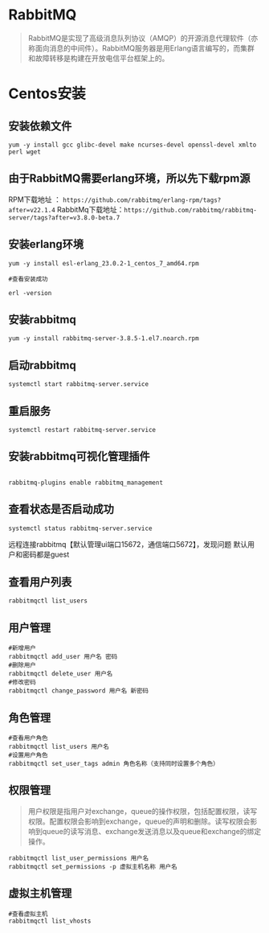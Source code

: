 # RabbitMQ

> RabbitMQ是实现了高级消息队列协议（AMQP）的开源消息代理软件（亦称面向消息的中间件）。RabbitMQ服务器是用Erlang语言编写的，而集群和故障转移是构建在开放电信平台框架上的。

# Centos安装

## 安装依赖文件

```
yum -y install gcc glibc-devel make ncurses-devel openssl-devel xmlto perl wget

```
## 由于RabbitMQ需要erlang环境，所以先下载rpm源

RPM下载地址 ： `https://github.com/rabbitmq/erlang-rpm/tags?after=v22.1.4`
RabbitMq下载地址：`https://github.com/rabbitmq/rabbitmq-server/tags?after=v3.8.0-beta.7`


## 安装erlang环境

```shell
yum -y install esl-erlang_23.0.2-1_centos_7_amd64.rpm

#查看安装成功

erl -version
```

## 安装rabbitmq

```shell
yum -y install rabbitmq-server-3.8.5-1.el7.noarch.rpm
```

## 启动rabbitmq

```
systemctl start rabbitmq-server.service
```

## 重启服务

```
systemctl restart rabbitmq-server.service
```


## 安装rabbitmq可视化管理插件

```shell

rabbitmq-plugins enable rabbitmq_management

```

## 查看状态是否启动成功

```
systemctl status rabbitmq-server.service
```

远程连接rabbitmq【默认管理ui端口15672，通信端口5672】，发现问题 默认用户和密码都是guest

## 查看用户列表

```
rabbitmqctl list_users
```

## 用户管理

```
#新增用户
rabbitmqctl add_user 用户名 密码
#删除用户
rabbitmqctl delete_user 用户名
#修改密码
rabbitmqctl change_password 用户名 新密码
```
 ## 角色管理
 
 ```
 #查看用户角色
 rabbitmqctl list_users 用户名
 #设置用户角色
 rabbitmqctl set_user_tags admin 角色名称（支持同时设置多个角色）
 ```
 
## 权限管理

> 用户权限是指用户对exchange，queue的操作权限，包括配置权限，读写权限。配置权限会影响到exchange，queue的声明和删除。读写权限会影响到queue的读写消息、exchange发送消息以及queue和exchange的绑定操作。

```
rabbitmqctl list_user_permissions 用户名
rabbitmqctl set_permissions -p 虚拟主机名称 用户名
```

## 虚拟主机管理

```
#查看虚拟主机
rabbitmqctl list_vhosts
```
